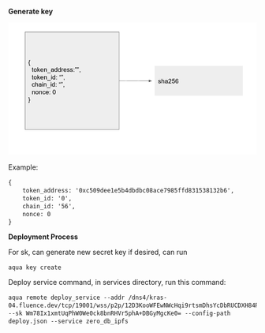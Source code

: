 **Generate key**

![Hash process](https://github.com/iqbalbaharum/ZeroDB/blob/deploy-workspace/generate_key_hash.png)

Example:

    {
        token_address: '0xc509dee1e5b4dbdbc08ace7985ffd831538132b6',
        token_id: '0',
        chain_id: '56',
        nonce: 0
    }


**Deployment Process**

For sk, can generate new secret key if desired, can run 

    aqua key create

Deploy service command, in services directory, run this command:

    aqua remote deploy_service --addr /dns4/kras-04.fluence.dev/tcp/19001/wss/p2p/12D3KooWFEwNWcHqi9rtsmDhsYcDbRUCDXH84RC4FW6UfsFWaoHi --sk Wm78Ix1xmtUqPhW0We0ck8bnRHVr5phA+DBGyMgcKe0= --config-path deploy.json --service zero_db_ipfs




